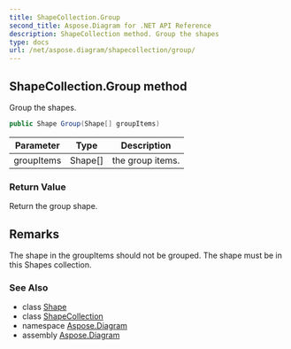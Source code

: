 ```yaml
---
title: ShapeCollection.Group
second_title: Aspose.Diagram for .NET API Reference
description: ShapeCollection method. Group the shapes
type: docs
url: /net/aspose.diagram/shapecollection/group/
---
```

## ShapeCollection.Group method

Group the shapes.

```csharp
public Shape Group(Shape[] groupItems)
```

| Parameter | Type | Description |
| --- | --- | --- |
| groupItems | Shape[] | the group items. |

### Return Value

Return the group shape.

## Remarks

The shape in the groupItems should not be grouped. The shape must be in this Shapes collection.

### See Also

* class [Shape](../../shape/)
* class [ShapeCollection](../)
* namespace [Aspose.Diagram](../../shapecollection/)
* assembly [Aspose.Diagram](../../../)


